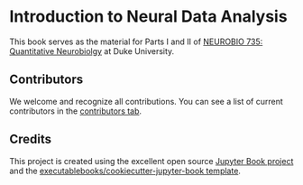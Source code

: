 # Introduction to Neural Data Analysis

This book serves as the material for Parts I and II of [NEUROBIO 735: Quantitative Neurobiolgy](https://jmxpearson.com/quantitative-neurobio/) at Duke University.

## Contributors

We welcome and recognize all contributions. You can see a list of current contributors in the [contributors tab](https://github.com/jmxpearson/neural-data-analysis-book/graphs/contributors).

## Credits

This project is created using the excellent open source [Jupyter Book project](https://jupyterbook.org/) and the [executablebooks/cookiecutter-jupyter-book template](https://github.com/executablebooks/cookiecutter-jupyter-book).
